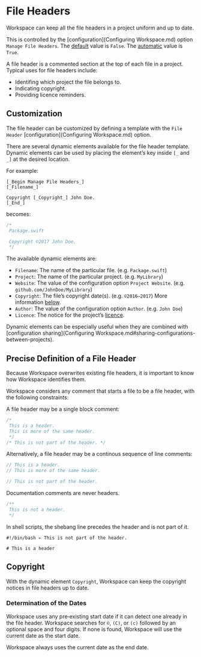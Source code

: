 <!--
 File Headers.md

 This source file is part of the Workspace open source project.

 Copyright ©2017 Jeremy David Giesbrecht and the Workspace contributors.

 Soli Deo gloria.

 Licensed under the Apache Licence, Version 2.0.
 See http://www.apache.org/licenses/LICENSE-2.0 for licence information.
 -->

# File Headers

Workspace can keep all the file headers in a project uniform and up to date.

This is controlled by the [configuration](Configuring Workspace.md) option `Manage File Headers`. The [default](Responsibilities.md#default-vs-automatic) value is `False`. The [automatic](Responsibilities.md#default-vs-automatic) value is `True`.

A file header is a commented section at the top of each file in a project. Typical uses for file headers include:

- Identifing which project the file belongs to.
- Indicating copyright.
- Providing licence reminders.

## Customization

The file header can be customized by defining a template with the `File Header` [configuration](Configuring Workspace.md) option.

There are several dynamic elements available for the file header template. Dynamic elements can be used by placing the element’s key inside `[_` and `_]` at the desired location.

For example:

```
[_Begin Manage File Headers_]
[_Filename_]

Copyright [_Copyright_] John Doe.
[_End_]

```

becomes:

```swift
/*
 Package.swift

 Copyright ©2017 John Doe.
 */
```

The available dynamic elements are:

- `Filename`: The name of the particular file. (e.g. `Package.swift`)
- `Project`: The name of the particular project. (e.g. `MyLibrary`)
- `Website`: The value of the configuration option `Project Website`. (e.g. `github.com/JohnDoe/MyLibrary`)
- `Copyright`: The file’s copyright date(s). (e.g. `©2016–2017`) More information [below](#copyright).
- `Author`: The value of the configuration option `Author`. (e.g. `John Doe`)
- `Licence`: The notice for the project’s [licence](Licence.md#selecting-a-licence).

Dynamic elements can be especially useful when they are combined with [configuration sharing](Configuring Workspace.md#sharing-configurations-between-projects).

## Precise Definition of a File Header

Because Workspace overwrites existing file headers, it is important to know how Workspace identifies them.

Workspace considers any comment that starts a file to be a file header, with the following constraints:

A file header may be a single block comment:

```swift
/*
 This is a header.
 This is more of the same header.
 */
/* This is not part of the header. */
```

Alternatively, a file header may be a continous sequence of line comments:

```swift
// This is a header.
// This is more of the same header.

// This is not part of the header.
```

Documentation comments are never headers.

```swift
/**
 This is not a header.
 */
```

In shell scripts, the shebang line precedes the header and is not part of it.

```shell
#!/bin/bash ← This is not part of the header.

# This is a header
```

## Copyright

With the dynamic element `Copyright`, Workspace can keep the copyright notices in file headers up to date.

### Determination of the Dates

Workspace uses any pre‐existing start date if it can detect one already in the file header. Workspace searches for `©`, `(C)`, or `(c)` followed by an optional space and four digits. If none is found, Workspace will use the current date as the start date.

Workspace always uses the current date as the end date.
